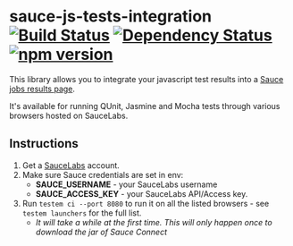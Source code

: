 sauce-js-tests-integration [![Build Status](https://travis-ci.org/johanneswuerbach/saucie.svg?branch=master)](https://travis-ci.org/johanneswuerbach/saucie) [![Dependency Status](https://david-dm.org/johanneswuerbach/saucie.svg)](https://david-dm.org/johanneswuerbach/saucie) [![npm version](https://badge.fury.io/js/saucie.svg)](http://badge.fury.io/js/saucie)
==========================

This library allows you to integrate your javascript test results into a [Sauce jobs results page](https://saucelabs.com/docs/javascript-unit-tests-integration).

It's available for running QUnit, Jasmine and Mocha tests through various browsers hosted on SauceLabs.


Instructions
------------

1. Get a [SauceLabs](https://saucelabs.com/) account.
2. Make sure Sauce credentials are set in env:
    * **SAUCE_USERNAME** - your SauceLabs username
    * **SAUCE_ACCESS_KEY** - your SauceLabs API/Access key.
3. Run `testem ci --port 8080` to run it on all the listed browsers - see `testem launchers` for the full list.
    * *It will take a while at the first time. This will only happen once to download the jar of Sauce Connect*

